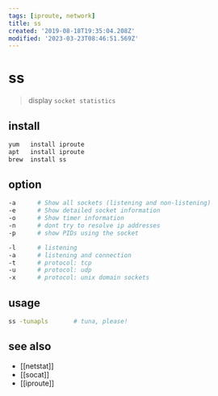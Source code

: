```yaml
---
tags: [iproute, network]
title: ss
created: '2019-08-18T19:35:04.208Z'
modified: '2023-03-23T08:46:51.569Z'
---
```


# ss

> display `socket statistics`

## install

```sh
yum   install iproute
apt   install iproute
brew  install ss
```

## option

```sh
-a      # Show all sockets (listening and non-listening)
-e      # Show detailed socket information
-o      # Show timer information
-n      # dont try to resolve ip addresses
-p      # show PIDs using the socket

-l      # listening                    
-a      # listening and connection                             
-t      # protocol: tcp
-u      # protocol: udp
-x      # protocol: unix domain sockets
```

## usage

```sh
ss -tunapls       # tuna, please! 
```

## see also

- [[netstat]]
- [[socat]]
- [[iproute]]
